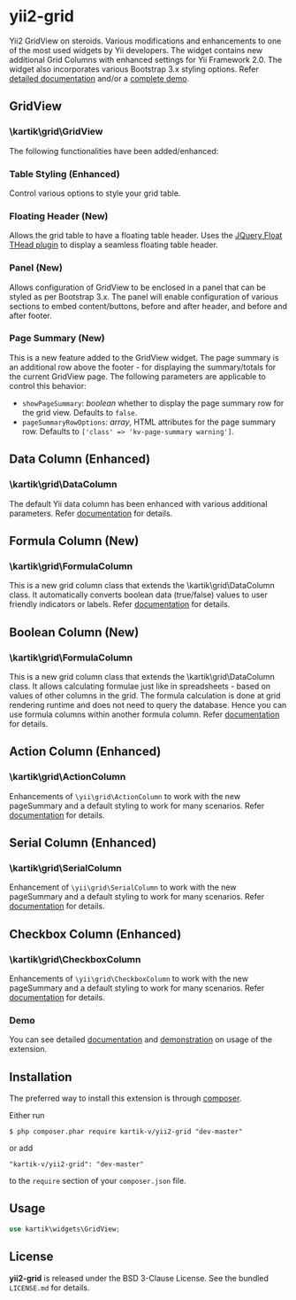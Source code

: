 yii2-grid
=========

Yii2 GridView on steroids. Various modifications and enhancements to one of the most used widgets by Yii developers. The widget contains new additional Grid Columns with enhanced settings for Yii Framework 2.0. The widget also incorporates various Bootstrap 3.x styling options.
Refer [detailed documentation](http://demos.krajee.com/grid) and/or a [complete demo](http://demos.krajee.com/grid-demo).

## GridView
### \kartik\grid\GridView
The following functionalities have been added/enhanced:

### Table Styling (Enhanced)
Control various options to style your grid table.

### Floating Header (New)
Allows the grid table to have a floating table header. Uses the [JQuery Float THead plugin](http://mkoryak.github.io/floatThead) to display a seamless floating table header. 

### Panel (New)
Allows configuration of GridView to be enclosed in a panel that can be styled as per  Bootstrap 3.x. The panel will enable configuration of  various
sections to embed content/buttons, before and after header, and before and after footer.

### Page Summary (New)
This is a new feature added to the GridView widget. The page summary is an additional row above the footer - for displaying the
summary/totals for the current GridView page. The following parameters are applicable to control this behavior:

- `showPageSummary`: _boolean_ whether to display the page summary row for the grid view. Defaults to `false`.
- `pageSummaryRowOptions`:  _array_, HTML attributes for the page summary row. Defaults to `['class' => 'kv-page-summary warning']`.

## Data Column (Enhanced)
### \kartik\grid\DataColumn
The default Yii data column has been enhanced with various additional parameters. Refer [documentation](http://demos.krajee.com/grid#data-column) for details.

## Formula Column (New)
### \kartik\grid\FormulaColumn
This is a new grid column class that extends the \kartik\grid\DataColumn class. It automatically converts boolean data (true/false) values to user friendly indicators or labels. 
Refer [documentation](http://demos.krajee.com/grid#boolean-column) for details.

## Boolean Column (New)
### \kartik\grid\FormulaColumn
This is a new grid column class that extends the \kartik\grid\DataColumn class. It allows calculating formulae just like in spreadsheets - based on
values of other columns in the grid. The formula calculation is done at grid rendering runtime and does not need to query the database. Hence you can use formula columns
within another formula column. Refer [documentation](http://demos.krajee.com/grid#formula-column) for details.

## Action Column (Enhanced)
### \kartik\grid\ActionColumn
Enhancements of `\yii\grid\ActionColumn` to work with the new pageSummary and a default styling to work for many scenarios. Refer [documentation](http://demos.krajee.com/grid#action-column) for details.

## Serial Column (Enhanced)
### \kartik\grid\SerialColumn
Enhancement of `\yii\grid\SerialColumn` to work with the new pageSummary and a default styling to work for many scenarios. Refer [documentation](http://demos.krajee.com/grid#serial-column) for details.

## Checkbox Column (Enhanced)
### \kartik\grid\CheckboxColumn
Enhancements of `\yii\grid\CheckboxColumn` to work with the new pageSummary and a default styling to work for many scenarios. Refer [documentation](http://demos.krajee.com/grid#checkbox-column) for details.

### Demo
You can see detailed [documentation](http://demos.krajee.com/grid) and [demonstration](http://demos.krajee.com/grid-demo) on usage of the extension.

## Installation

The preferred way to install this extension is through [composer](http://getcomposer.org/download/).

Either run

```
$ php composer.phar require kartik-v/yii2-grid "dev-master"
```

or add

```
"kartik-v/yii2-grid": "dev-master"
```

to the ```require``` section of your `composer.json` file.

## Usage
```php
use kartik\widgets\GridView;
```

## License

**yii2-grid** is released under the BSD 3-Clause License. See the bundled `LICENSE.md` for details.
